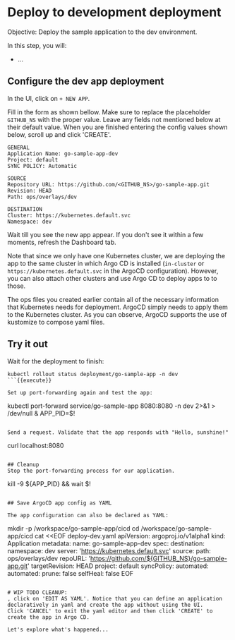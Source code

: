 # Deploy to development deployment

Objective:
Deploy the sample application to the dev environment.

In this step, you will:
* ...

## Configure the dev app deployment

In the UI, click on `+ NEW APP`.

Fill in the form as shown bellow. Make sure to replace the placeholder `GITHUB_NS` with the proper value. Leave any fields not mentioned below at their default value. When you are finished entering the config values shown below, scroll up and click 'CREATE'.

```
GENERAL
Application Name: go-sample-app-dev
Project: default
SYNC POLICY: Automatic

SOURCE
Repository URL: https://github.com/<GITHUB_NS>/go-sample-app.git
Revision: HEAD
Path: ops/overlays/dev

DESTINATION
Cluster: https://kubernetes.default.svc
Namespace: dev
```

Wait till you see the new app appear. If you don't see it within a few moments, refresh the Dashboard tab.

Note that since we only have one Kubernetes cluster, we are deploying the app to the same cluster in which Argo CD is installed (`in-cluster` or `https://kubernetes.default.svc` in the ArgoCD configuration). However, you can also attach other clusters and use Argo CD to deploy apps to to those.

The ops files you created earlier contain all of the necessary information that Kubernetes needs for deployment. ArgoCD simply needs to apply them to the Kubernetes cluster. As you can observe, ArgoCD supports the use of kustomize to compose yaml files.

## Try it out

Wait for the deployment to finish:

```
kubectl rollout status deployment/go-sample-app -n dev
```{{execute}}

Set up port-forwarding again and test the app:

```
kubectl port-forward service/go-sample-app 8080:8080 -n dev 2>&1 > /dev/null &
APP_PID=$!
```{{execute}}

Send a request. Validate that the app responds with "Hello, sunshine!"

```
curl localhost:8080
```{{execute}}

## Cleanup
Stop the port-forwarding process for our application.

```
kill -9 ${APP_PID} && wait $!
```{{execute}}

## Save ArgoCD app config as YAML

The app configuration can also be declared as YAML:
```
mkdir -p /workspace/go-sample-app/cicd
cd  /workspace/go-sample-app/cicd
cat <<EOF deploy-dev.yaml
apiVersion: argoproj.io/v1alpha1
kind: Application
metadata:
  name: go-sample-app-dev
spec:
  destination:
    namespace: dev
    server: 'https://kubernetes.default.svc'
  source:
    path: ops/overlays/dev
    repoURL: 'https://github.com/${GITHUB_NS}/go-sample-app.git'
    targetRevision: HEAD
  project: default
  syncPolicy:
    automated:
      automated:
        prune: false
        selfHeal: false
EOF
```

# WIP TODO CLEANUP:
, click on 'EDIT AS YAML'. Notice that you can define an application declaratively in yaml and create the app without using the UI.
Click 'CANCEL' to exit the yaml editor and then click 'CREATE' to create the app in Argo CD.

Let's explore what's happened...
